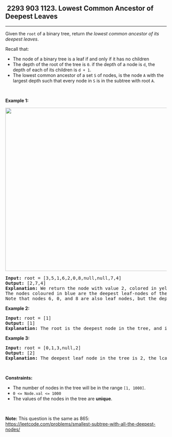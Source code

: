 <h2> 2293 903
1123. Lowest Common Ancestor of Deepest Leaves</h2><hr><div><p>Given the <code>root</code> of a binary tree, return <em>the lowest common ancestor of its deepest leaves</em>.</p>

<p>Recall that:</p>

<ul>
	<li>The node of a binary tree is a leaf if and only if it has no children</li>
	<li>The depth of the root of the tree is <code>0</code>. if the depth of a node is <code>d</code>, the depth of each of its children is <code>d + 1</code>.</li>
	<li>The lowest common ancestor of a set <code>S</code> of nodes, is the node <code>A</code> with the largest depth such that every node in <code>S</code> is in the subtree with root <code>A</code>.</li>
</ul>

<p>&nbsp;</p>
<p><strong class="example">Example 1:</strong></p>
<img alt="" src="https://s3-lc-upload.s3.amazonaws.com/uploads/2018/07/01/sketch1.png" style="width: 600px; height: 510px;">
<pre><strong>Input:</strong> root = [3,5,1,6,2,0,8,null,null,7,4]
<strong>Output:</strong> [2,7,4]
<strong>Explanation:</strong> We return the node with value 2, colored in yellow in the diagram.
The nodes coloured in blue are the deepest leaf-nodes of the tree.
Note that nodes 6, 0, and 8 are also leaf nodes, but the depth of them is 2, but the depth of nodes 7 and 4 is 3.</pre>

<p><strong class="example">Example 2:</strong></p>

<pre><strong>Input:</strong> root = [1]
<strong>Output:</strong> [1]
<strong>Explanation:</strong> The root is the deepest node in the tree, and it's the lca of itself.
</pre>

<p><strong class="example">Example 3:</strong></p>

<pre><strong>Input:</strong> root = [0,1,3,null,2]
<strong>Output:</strong> [2]
<strong>Explanation:</strong> The deepest leaf node in the tree is 2, the lca of one node is itself.
</pre>

<p>&nbsp;</p>
<p><strong>Constraints:</strong></p>

<ul>
	<li>The number of nodes in the tree will be in the range <code>[1, 1000]</code>.</li>
	<li><code>0 &lt;= Node.val &lt;= 1000</code></li>
	<li>The values of the nodes in the tree are <strong>unique</strong>.</li>
</ul>

<p>&nbsp;</p>
<p><strong>Note:</strong> This question is the same as 865: <a href="https://leetcode.com/problems/smallest-subtree-with-all-the-deepest-nodes/" target="_blank">https://leetcode.com/problems/smallest-subtree-with-all-the-deepest-nodes/</a></p>
</div>